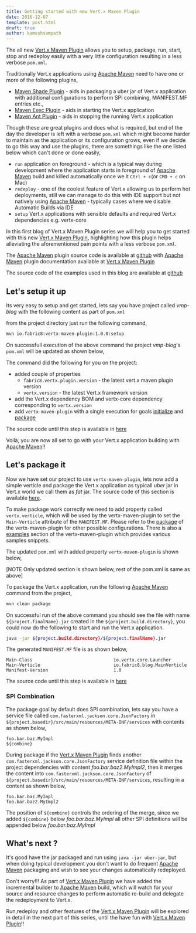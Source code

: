 ```yaml
---
title: Getting started with new Vert.x Maven Plugin
date: 2016-12-07
template: post.html
draft: true
author: kameshsampath
---
```


The all new [Vert.x Maven Plugin](http://vmp.fabric8.io) allows you to setup, package, run, start, stop and redeploy easily with a very little configuration resulting in a less verbose `pom.xml`.

Traditionally Vert.x applications using [Apache Maven](http://maven.apache.org) need to have one or more of the following plugins,
*  [Maven Shade Plugin](https://maven.apache.org/plugins/maven-shade-plugin/) - aids in packaging a uber jar of Vert.x application with additional configurations to perform SPI combining, MANIFEST.MF entries etc.,
*  [Maven Exec Plugin](http://www.mojohaus.org/exec-maven-plugin/) - aids in starting the Vert.x application
*  [Maven Ant Plugin](https://maven.apache.org/plugins/maven-ant-plugin/) - aids in stopping the running Vert.x application

Though these are great plugins and does what is required, but end of the day the developer is left with a verbose `pom.xml` which might become harder to maintain as the application or its configuration grows, even if we decide to go this way and use the plugins, there are somethings like the one listed below which can't done or done easily,
* `run` application on foreground - which is a typical way during development where the application starts in foreground of [Apache Maven](http://maven.apache.org) build and killed automatically once we it `Ctrl + c`(or `CMD + c` on Mac)
* `redeploy` - one of the coolest feature of Vert.x allowing us to perform hot deployments, still we can manage to do this with IDE support but not natively using [Apache Maven](http://maven.apache.org) - typically cases where we disable Automatic Builds via IDE
* `setup` Vert.x applications with sensible defaults and required Vert.x dependencies e.g. vertx-core

In this first blog of Vert.x Maven Plugin series we will help you to get started with this new [Vert.x Maven Plugin](http://vmp.fabric8.io), highlighting how this plugin helps alleviating the aforementioned pain points with a less verbose `pom.xml`.

The [Apache Maven](http://maven.apache.org) plugin source code is available at [github](https://github.com/fabric8io/vertx-maven-plugin) with [Apache Maven](http://maven.apache.org) plugin documentation available at [Vert.x Maven Plugin](http://vmp.fabric8.io)

The source code of the examples used in this blog are available at [github](https://github.com/kameshsampath/vmp-blog)

## Let's setup it up

Its very easy to setup and get started, lets say you have project called _vmp-blog_ with the following content as part of `pom.xml`

<script src="https://gist.github.com/kameshsampath/0e0cfc90ea3cb9d69553ee9901dfd796.js"></script>

from the project directory just run the following command,

```bash
mvn io.fabric8:vertx-maven-plugin:1.0.0:setup
```

On successfull execution of the above command the project _vmp-blog_'s `pom.xml` will be updated as shown below,
<script src="https://gist.github.com/kameshsampath/3c2e96d98f1e16d0f7a0501c05ce0d12.js"></script>

The command did the following for you on the project:

* added couple of properties
  * `fabric8.vertx.plugin.version`  - the latest vert.x maven plugin version
  * `vertx.version` - the latest Vert.x framework version
* add the Vert.x dependency BOM  and vertx-core dependency corresponding to `vertx.version`
* add `vertx-maven-plugin` with a single execution for goals [initialize](https://vmp.fabric8.io/#vertx:initalize) and [package](https://vmp.fabric8.io/#vertx:package)

The source code until this step is available in [here](https://github.com/kameshsampath/vmp-blog/tree/setup)

Voilà, you are now all set to go with your Vert.x application building with [Apache Maven](http://maven.apache.org)!!

## Let's package it

Now we have set our project to use `vertx-maven-plugin`, lets now add a simple verticle and package the Vert.x application as typicall *uber* jar in Vert.x world we call them as *fat* jar.  The source code of this section is available [here](https://github.com/kameshsampath/vmp-blog/tree/package).

To make package work correctly we need to add property called `vertx.verticle`, which will be used by the vertx-maven-plugin to set the `Main-Verticle` attribute of the `MANIFEST.MF`.  Please refer to the [package](https://vmp.fabric8.io/#vertx:package) of the vertx-maven-plugin for other possible configurations.  There is also a [examples](https://vmp.fabric8.io/#vertx:examples) section of the vertx-maven-plugin which provides various samples snippets.

The updated `pom.xml` with added property `vertx-maven-plugin` is shown below,

[NOTE Only updated section is shown below, rest of the pom.xml is same as above]

<script src="https://gist.github.com/kameshsampath/24a1ed6a377b118f06af2c4b4ddf0ca0.js"></script>

To package the Vert.x application, run the following [Apache Maven](http://maven.apache.org) command from the project,
```bash
mvn clean package
```
On successful run of the above command you should see the file with name `${project.finalName}.jar` created in the `${project.build.directory}`, you could now do the following to start and run the Vert.x application.
```bash
java -jar ${project.build.directory}/${project.finalName}.jar
```

The generated `MANIFEST.MF` file is as shown below,

```
Main-Class                               io.vertx.core.Launcher
Main-Verticle                            io.fabric8.blog.MainVerticle
Manifest-Version                         1.0
```

The source code until this step is available in [here](https://github.com/kameshsampath/vmp-blog/tree/package)

### SPI Combination

The package goal by default does SPI combination, lets say you have a service file called `com.fasterxml.jackson.core.JsonFactory` in `${project.basedir}/src/main/resources/META-INF/services` with contents as shown below,

```
foo.bar.baz.MyImpl
${combine}
```

During package if the [Vert.x Maven Plugin](http://vmp.fabric8.io) finds another `com.fasterxml.jackson.core.JsonFactory` service definition file within the project dependencies with content _foo.bar.baz2.MyImpl2_, then it merges the content into `com.fasterxml.jackson.core.JsonFactory` of `${project.basedir}/src/main/resources/META-INF/services`, resulting in a content as shown below,

```
foo.bar.baz.MyImpl
foo.bar.baz2.MyImpl2
```

The position of `${combine}` controls the ordering of the merge, since we added `${combine}` below _foo.bar.baz.MyImpl_ all other SPI definitions will be appended below _foo.bar.baz.MyImpl_

## What's next ?

It's good have the jar packaged and run using `java -jar uber-jar`, but when doing typical development you don't  want to do frequent [Apache Maven](http://maven.apache.org) packaging and wish to see your changes automatically redeployed.

Don't worry!!! As part of [Vert.x Maven Plugin](http://vmp.fabric8.io) we have added the incremental builder to [Apache Maven](http://maven.apache.org) build, which will watch for your source and resource changes to perform automatic re-build and delegate the redeployment to Vert.x.

Run,redeploy and other features of the [Vert.x Maven Plugin](http://vmp.fabric8.io) will be explored in detail in the next part of this series, until the have fun with [Vert.x Maven Plugin](http://vmp.fabric8.io)!!
